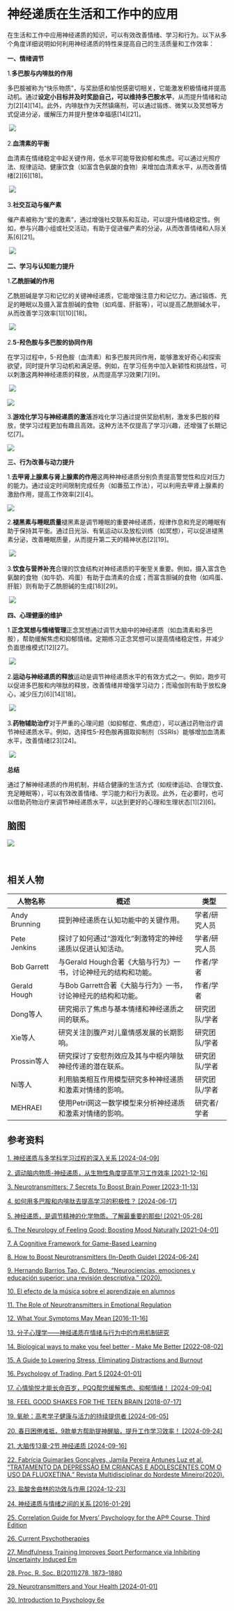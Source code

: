 # 神经递质在生活和工作中的应用



  在生活和工作中应用神经递质的知识，可以有效改善情绪、学习和行为。以下从多个角度详细说明如何利用神经递质的特性来提高自己的生活质量和工作效率：

**一、情绪调节**

1.**多巴胺与内啡肽的作用**

多巴胺被称为“快乐物质”，与奖励感和愉悦感密切相关，它能激发积极情绪并提高动机。通过**设定小目标并及时奖励自己，可以维持多巴胺水平**，从而提升情绪和动力[2][4][14]。此外，内啡肽作为天然镇痛剂，可以通过锻炼、微笑以及冥想等方式促进分泌，缓解压力并提升整体幸福感[14][21]。

 ![](image\在生活和工作中利用神经递质236.png)

2.**血清素的平衡**

血清素在情绪稳定中起关键作用，低水平可能导致抑郁和焦虑。可以通过光照疗法、规律运动、健康饮食（如富含色氨酸的食物）来增加血清素水平，从而改善情绪[2][6][18]。

 ![](image\在生活和工作中利用神经递质328.png)

3.**社交互动与催产素**

催产素被称为“爱的激素”，通过增强社交联系和互动，可以提升情绪稳定性。例如，参与兴趣小组或社交活动，有助于促进催产素的分泌，从而改善情绪和人际关系[6][21]。

 ![](image\在生活和工作中利用神经递质420.png)

**二、学习与认知能力提升**

1.**乙酰胆碱的作用**

乙酰胆碱是学习和记忆的关键神经递质，它能增强注意力和记忆力。通过锻炼、充足的睡眠以及摄入富含胆碱的食物（如鸡蛋、肝脏等），可以提高乙酰胆碱水平，从而改善学习效率[1][10][18]。

 ![](image\在生活和工作中利用神经递质534.png)

2.**5-羟色胺与多巴胺的协同作用**

在学习过程中，5-羟色胺（血清素）和多巴胺共同作用，能够激发好奇心和探索欲望，同时提升学习动机和满足感。例如，在学习任务中加入新颖性和挑战性，可以刺激这两种神经递质的释放，从而提高学习效果[7][9]。

 ![](image\在生活和工作中利用神经递质651.png)

 ![](image\在生活和工作中利用神经递质653.png)

3.**游戏化学习与神经递质的激活**游戏化学习通过提供奖励机制，激发多巴胺的释放，使学习过程更加有趣且高效。这种方法不仅提高了学习兴趣，还增强了长期记忆[7]。

 ![](image\在生活和工作中利用神经递质731.png)

**三、行为改善与动力提升**

1.**去甲肾上腺素与肾上腺素的作用**这两种神经递质分别负责提高警觉性和应对压力的能力。通过设定时间限制完成任务（如番茄工作法），可以利用去甲肾上腺素的激励作用，提高工作效率[2][4]。

![](image\在生活和工作中利用神经递质835.png)

2.**褪黑素与睡眠质量**褪黑素是调节睡眠的重要神经递质，规律作息和充足的睡眠有助于保持其平衡。通过日光浴、有氧运动以及放松训练（如冥想），可以促进褪黑素分泌，改善睡眠质量，从而提升第二天的精神状态[2][19]。

 ![](image\在生活和工作中利用神经递质940.png)

3.**饮食与营养补充**合理的饮食结构对神经递质的平衡至关重要。例如，摄入富含色氨酸的食物（如牛奶、鸡蛋）有助于血清素的合成；而富含胆碱的食物（如鸡蛋、肝脏）则有助于乙酰胆碱的生成[18][29]。

 ![](image\在生活和工作中利用神经递质1037.png)

**四、心理健康的维护**

1.**正念冥想与情绪管理**正念冥想通过调节大脑中的神经递质（如血清素和多巴胺），帮助缓解焦虑和抑郁情绪。定期练习正念冥想可以提高情绪稳定性，并减少负面思维模式[12][27]。

 ![](image\在生活和工作中利用神经递质1134.png)

2.**运动与神经递质的释放**运动是调节神经递质水平的有效方式之一。例如，跑步可以促进多巴胺和内啡肽的释放，改善情绪并增强学习动力；而瑜伽则有助于放松身心，减少压力[6][14][18]。

 ![](image\在生活和工作中利用神经递质1226.png)

3.**药物辅助治疗**对于严重的心理问题（如抑郁症、焦虑症），可以通过药物治疗调节神经递质水平。例如，选择性5-羟色胺再摄取抑制剂（SSRIs）能够增加血清素水平，改善情绪[23][24]。

 ![](image\在生活和工作中利用神经递质1319.png)

**总结**

通过了解神经递质的作用机制，并结合健康的生活方式（如规律运动、合理饮食、充足睡眠等），可以有效改善情绪、学习能力和行为表现。此外，在必要时，也可以借助药物治疗来调节神经递质水平，以达到更好的心理和生理状态[1][2][6]。

## **脑图**

![](image\在生活和工作中利用神经递质1440.png)

 

## **相关人物**

| **人物名称**      | **概述**                                | **类型**  |
| ------------- | ------------------------------------- | ------- |
| Andy Brunning | 提到神经递质在认知功能中的关键作用。                    | 学者/研究人员 |
| Pete Jenkins  | 探讨了如何通过“游戏化”刺激特定的神经递质以促进认知活动。         | 学者/研究人员 |
| Bob Garrett   | 与Gerald Hough合著《大脑与行为》一书，讨论神经元的结构和功能。 | 作者/学者   |
| Gerald Hough  | 与Bob Garrett合著《大脑与行为》一书，讨论神经元的结构和功能。  | 作者/学者   |
| Dong等人        | 研究揭示了焦虑与基本情绪和神经递质之间的联系。               | 研究团队/学者 |
| Xie等人         | 研究关注剖腹产对儿童情感发展的长期影响。                  | 研究团队/学者 |
| Prossin等人     | 研究探讨了安慰剂效应及其与中枢内啡肽神经传递的潜在联系。          | 研究团队/学者 |
| Ni等人          | 利用脑类相互作用模型研究多种神经递质和激素对情绪的影响。          | 研究团队/学者 |
| MEHRAEI       | 使用Petri网这一数学模型来分析神经递质和激素对情绪的影响。       | 研究者/学者  |

## **参考资料**

[1. 神经递质与多学科学习过程的深入关系 [2024-04-09]](https://zhuanlan.zhihu.com/p/691507765)

[2. 调动脑内物质-神经递质，从生物性角度提高学习工作效率 [2021-12-16]](https://m.douban.com/book/annotation/112692255)

[3. Neurotransmitters: 7 Secrets To Boost Brain Power [2023-11-13]](https://mindlabneuroscience.com/neurotransmitters/)

[4. 如何用多巴胺和内啡肽去提高学习的积极性？ [2024-06-17]](https://edurises.com/how-to-use-dopamine-and-endorphins-to-increase-motivation-for-studying/)

[5. 神经递质，是调节精神的化学物质。了解最重要的那些! [2021-05-28]](https://renalresource.com/%E7%A5%9E%E7%BB%8F%E9%80%92%E8%B4%A8/)

[6. The Neurology of Feeling Good: Boosting Mood Naturally [2021-04-01]](https://www.bawtrynaturalhealth.co.uk/2021/04/01/the-neurology-of-feeling-good-boosting-mood-naturally/)

[7. A Cognitive Framework for Game-Based Learning](https://metaso-static.oss-accelerate.aliyuncs.com/metaso/document/abb759f4-af6c-4e63-ba44-c8a07d2aaa67.pdf)

[8. How to Boost Neurotransmitters (In-Depth Guide) [2024-06-24]](https://wholisticresearch.com/how-to-boost-neurotransmitters/)

[9. Hernando Barrios Tao, C. Botero. “Neurociencias, emociones y educación superior: una revisión descriptiva.” (2020).](https://doi.org/10.4067/s0718-07052020000100363)

[10. El efecto de la música sobre el aprendizaje en alumnos](https://metaso-static.oss-accelerate.aliyuncs.com/metaso/document/8b5696fb-703d-461d-b172-f81170d5c199.pdf)

[11. The Role of Neurotransmitters in Emotional Regulation](https://metaso-static.oss-accelerate.aliyuncs.com/metaso/document/aab55c48-1322-48f4-bec8-61e37edcf529.pdf)

[12. What Your Symptoms May Mean [2016-11-16]](https://docsnipes.com/2016/11/16/what-your-symptoms-may-mean/)

[13. 分子心理学——神经递质在情绪与行为中的作用机制研究](https://metaso-static.oss-accelerate.aliyuncs.com/metaso/document/ad2f7a5f-eddf-4e1b-8867-0bae5ca5e370.pdf)

[14. Biological ways to make you feel better - Make Me Better [2022-08-02]](https://www.makemebetter.net/biological-ways-to-make-you-feel-better/)

[15. A Guide to Lowering Stress, Eliminating Distractions and Burnout](https://metaso-static.oss-accelerate.aliyuncs.com/metaso/document/ab44f3ae-c1ff-4ae5-a0ca-08a4814da307.pdf)

[16. Psychology of Trading, Part 5 [2024-01-01]](https://slopeofhope.com/2019/12/psychology-of-trading-part-5.html)

[17. 心情愉悦才能长命百岁，PQQ帮您缓解焦虑、抑郁情绪！ [2024-09-04]](https://mp.weixin.qq.com/s?__biz=MzI0OTI3OTA0MA%3D%3D&mid=2247513981&idx=1&sn=afe9010412a3a6e48b4837c6e090ae3c&chksm=e9911052dee6994439eed4ea285515fd64eea9b40747845de000f197eaa85c14251d6fc61f3d&scene=27)

[18. FEEL GOOD SHAKES FOR THE TEEN BRAIN [2018-07-17]](https://www.theorganizedmindhq.com/post/feel-good-shakes-for-the-teen-brain)

[19. 氧舱：高考学子健康与活力的持续提供者 [2024-06-05]](https://www.163.com/dy/article/J3UU4BCB05566RGG.html)

[20. 春日困倦难抵，9款单方帮助提神醒脑，提升工作学习效率！ [2024-09-24]](https://purenessasia.com.cn/article/fragrance-encyclopedia/id=9943)

[21. 大脑传13章-2节 神经递质 [2024-09-16]](https://www.wenxiaobai.com/api/expends/detail?article=f0d16852-e2a6-4bfd-8fe1-b8ad3cabc091)

[22. Fabrícia Guimarães Gonçalves, Jamila Pereira Antunes Luz et al. “TRATAMENTO DA DEPRESSÃO EM CRIANÇAS E ADOLESCENTES COM O USO DA FLUOXETINA.” Revista Multidisciplinar do Nordeste Mineiro(2020).](https://doi.org/10.17648/2178-6925-v1-2020-27)

[23. 盐酸舍曲林的功效与作用 [2024-12-23]](https://www.cndzys.com/ylcore/art_detail/1_3129937.html)

[24. 神经递质与情绪之间的关系 [2016-01-29]](https://m.douban.com/note/537488526/)

[25. Correlation Guide for Myers’ Psychology for the AP® Course, Third Edition](https://metaso-static.oss-accelerate.aliyuncs.com/metaso/document/68f647be-6c9a-491e-8abf-d61ea9a7ba1c.pdf)

[26. Current Psychotherapies](https://metaso-static.oss-accelerate.aliyuncs.com/metaso/document/24254402-01ab-49a5-9b28-833e454476cc.pdf)

[27. Mindfulness Training Improves Sport Performance via Inhibiting Uncertainty Induced Em](https://metaso-static.oss-accelerate.aliyuncs.com/metaso/document/fb0fe322-a86e-4266-9afb-29ae01ec3b89.pdf)

[28. Proc. R. Soc. B(2011)278, 1873–1880](https://metaso-static.oss-accelerate.aliyuncs.com/metaso/document/8b0130dd-4be5-411c-a8ce-12adc5d6bd65.pdf)

[29. Neurotransmitters and Your Health [2024-01-01]](http://www.doctorsbeyondmedicine.com/listings/neurotransmitters-and-your-health)

[30. Introduction to Psychology 6e](https://metaso-static.oss-accelerate.aliyuncs.com/metaso/document/747dc0d9-b672-4285-b3af-4005fb4f8bd3.pdf)

